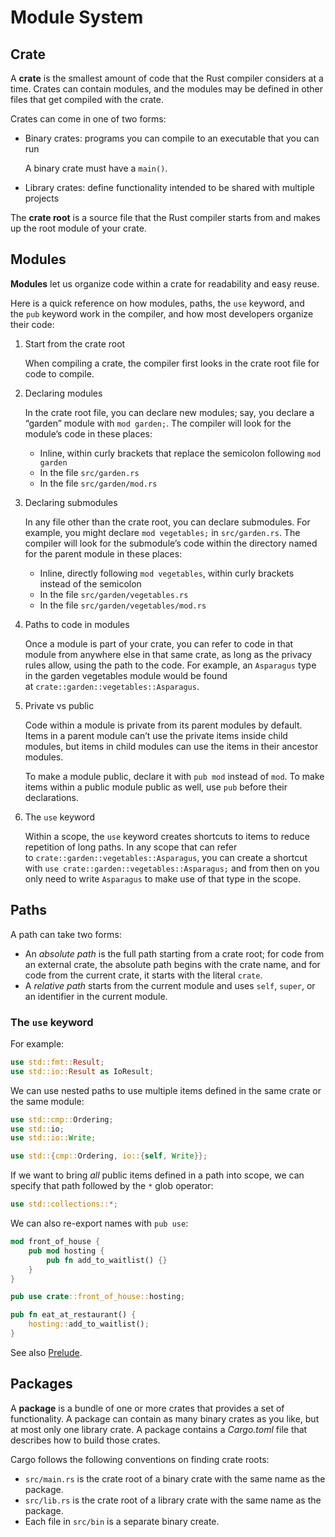 # Module System
## Crate
A **crate** is the smallest amount of code that the Rust compiler considers at a time. Crates can contain modules, and the modules may be defined in other files that get compiled with the crate.

Crates can come in one of two forms:
- Binary crates: programs you can compile to an executable that you can run

  A binary crate must have a `main()`.
- Library crates: define functionality intended to be shared with multiple projects

The **crate root** is a source file that the Rust compiler starts from and makes up the root module of your crate.

## Modules
**Modules** let us organize code within a crate for readability and easy reuse.

Here is a quick reference on how modules, paths, the `use` keyword, and the `pub` keyword work in the compiler, and how most developers organize their code:
1. Start from the crate root
 
   When compiling a crate, the compiler first looks in the crate root file for code to compile.
  
2. Declaring modules
 
   In the crate root file, you can declare new modules; say, you declare a “garden” module with `mod garden;`. The compiler will look for the module’s code in these places:
    - Inline, within curly brackets that replace the semicolon following `mod garden`
    - In the file `src/garden.rs`
    - In the file `src/garden/mod.rs`

3. Declaring submodules
 
   In any file other than the crate root, you can declare submodules. For example, you might declare `mod vegetables;` in `src/garden.rs`. The compiler will look for the submodule’s code within the directory named for the parent module in these places:
    - Inline, directly following `mod vegetables`, within curly brackets instead of the semicolon
    - In the file `src/garden/vegetables.rs`
    - In the file `src/garden/vegetables/mod.rs`

4. Paths to code in modules

   Once a module is part of your crate, you can refer to code in that module from anywhere else in that same crate, as long as the privacy rules allow, using the path to the code. For example, an `Asparagus` type in the garden vegetables module would be found at `crate::garden::vegetables::Asparagus`.
   
5. Private vs public

   Code within a module is private from its parent modules by default. Items in a parent module can’t use the private items inside child modules, but items in child modules can use the items in their ancestor modules.
   
   To make a module public, declare it with `pub mod` instead of `mod`. To make items within a public module public as well, use `pub` before their declarations.

6. The `use` keyword
 
   Within a scope, the `use` keyword creates shortcuts to items to reduce repetition of long paths. In any scope that can refer to `crate::garden::vegetables::Asparagus`, you can create a shortcut with `use crate::garden::vegetables::Asparagus;` and from then on you only need to write `Asparagus` to make use of that type in the scope.

## Paths
A path can take two forms:
- An _absolute path_ is the full path starting from a crate root; for code from an external crate, the absolute path begins with the crate name, and for code from the current crate, it starts with the literal `crate`.
- A _relative path_ starts from the current module and uses `self`, `super`, or an identifier in the current module.

### The `use` keyword
For example:
```rust
use std::fmt::Result;
use std::io::Result as IoResult;
```

We can use nested paths to use multiple items defined in the same crate or the same module:
```rust
use std::cmp::Ordering;
use std::io;
use std::io::Write;
```
```rust
use std::{cmp::Ordering, io::{self, Write}};
```

If we want to bring _all_ public items defined in a path into scope, we can specify that path followed by the `*` glob operator:
```rust
use std::collections::*;
```

We can also re-export names with `pub use`:
```rust
mod front_of_house {
    pub mod hosting {
        pub fn add_to_waitlist() {}
    }
}

pub use crate::front_of_house::hosting;

pub fn eat_at_restaurant() {
    hosting::add_to_waitlist();
}
```

See also [Prelude](https://doc.rust-lang.org/std/prelude/index.html).


## Packages
A **package** is a bundle of one or more crates that provides a set of functionality. A package can contain as many binary crates as you like, but at most only one library crate. A package contains a _Cargo.toml_ file that describes how to build those crates.

Cargo follows the following conventions on finding crate roots:
- `src/main.rs` is the crate root of a binary crate with the same name as the package.
- `src/lib.rs` is the crate root of a library crate with the same name as the package.
- Each file in `src/bin` is a separate binary create.
